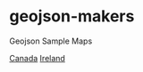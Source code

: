 geojson-makers
==============

Geojson Sample Maps

[Canada](https://github.com/formagg1o/geojson-makers/blob/master/Canada.geojson)
[Ireland](https://github.com/formagg1o/geojson-makers/blob/master/Ireland.geojson)